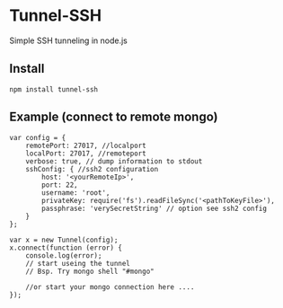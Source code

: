Tunnel-SSH
==========

Simple SSH tunneling in node.js

## Install ##
    npm install tunnel-ssh

## Example (connect to remote mongo) ##

    var config = {
        remotePort: 27017, //localport
        localPort: 27017, //remoteport
        verbose: true, // dump information to stdout
        sshConfig: { //ssh2 configuration
            host: '<yourRemoteIp>',
            port: 22,
            username: 'root',
            privateKey: require('fs').readFileSync('<pathToKeyFile>'),
            passphrase: 'verySecretString' // option see ssh2 config
        }
    };

    var x = new Tunnel(config);
    x.connect(function (error) {
        console.log(error);
        // start useing the tunnel
        // Bsp. Try mongo shell "#mongo"

        //or start your mongo connection here ....
    });
